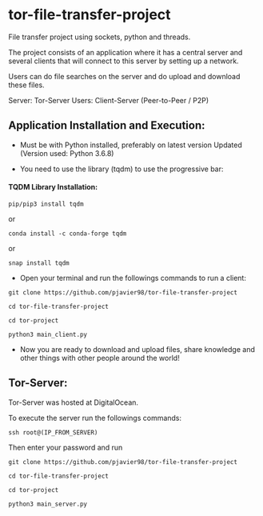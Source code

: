 # tor-file-transfer-project
File transfer project using sockets, python and threads.

The project consists of an application where it has a central server and 
several clients that will connect to this server by setting up a network.

Users can do file searches on the server and do
upload and download these files.

Server: Tor-Server
Users: Client-Server (Peer-to-Peer / P2P)

## Application Installation and Execution:

* Must be with Python installed, preferably on latest version Updated 
(Version used: Python 3.6.8)

* You need to use the library (tqdm) to use the progressive bar:

#### TQDM Library Installation:
```
pip/pip3 install tqdm
```
or
```
conda install -c conda-forge tqdm
```
or
```
snap install tqdm
```

* Open your terminal and run the followings commands to run a client:
```
git clone https://github.com/pjavier98/tor-file-transfer-project

cd tor-file-transfer-project

cd tor-project

python3 main_client.py
```

* Now you are ready to download and upload files, share knowledge and other
things with other people around the world!

## Tor-Server:
Tor-Server was hosted at DigitalOcean.

To execute the server run the followings commands:
```
ssh root@(IP_FROM_SERVER)
```
Then enter your password and run
```
git clone https://github.com/pjavier98/tor-file-transfer-project

cd tor-file-transfer-project

cd tor-project

python3 main_server.py
```



